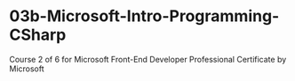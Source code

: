 # 03b-Microsoft-Intro-Programming-CSharp
 Course 2 of 6 for Microsoft Front-End Developer Professional Certificate by Microsoft
